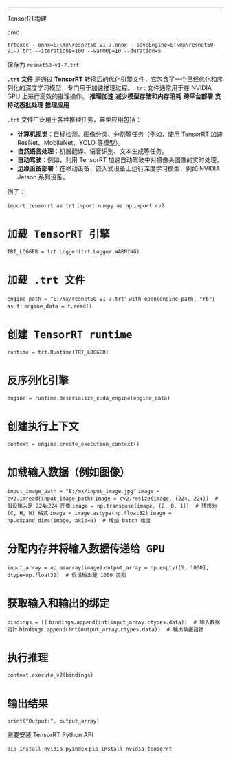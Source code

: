 ****

TensorRT构建

cmd

`trtexec --onnx=E:\mx\resnet50-v1-7.onnx --saveEngine=E:\mx\resnet50-v1-7.trt --iterations=100 --warmUp=10 --duration=5`

保存为 `resnet50-v1-7.trt`

**`.trt` 文件** 是通过 **TensorRT** 转换后的优化引擎文件，它包含了一个已经优化和序列化的深度学习模型，专门用于加速推理过程。`.trt` 文件通常用于在 NVIDIA GPU 上进行高效的推理操作。
**推理加速** **减少模型存储和内存消耗**  **跨平台部署** **支持动态批处理** **推理应用**

`.trt` 文件广泛用于各种推理任务，典型应用包括：

- **计算机视觉**：目标检测、图像分类、分割等任务（例如，使用 TensorRT 加速 ResNet、MobileNet、YOLO 等模型）。
- **自然语言处理**：机器翻译、语音识别、文本生成等任务。
- **自动驾驶**：例如，利用 TensorRT 加速自动驾驶中对摄像头图像的实时处理。
- **边缘设备部署**：在移动设备、嵌入式设备上运行深度学习模型，例如 NVIDIA Jetson 系列设备。



例子：

`import tensorrt as trt`
`import numpy as np`
`import cv2`

# `加载 TensorRT 引擎`
`TRT_LOGGER = trt.Logger(trt.Logger.WARNING)`

# `加载 .trt 文件`
`engine_path = "E:/mx/resnet50-v1-7.trt"`
`with open(engine_path, "rb") as f:`
    `engine_data = f.read()`

# `创建 TensorRT runtime`
`runtime = trt.Runtime(TRT_LOGGER)`

# `反序列化引擎`
`engine = runtime.deserialize_cuda_engine(engine_data)`

# `创建执行上下文`
`context = engine.create_execution_context()`

# `加载输入数据（例如图像）`
`input_image_path = "E:/mx/input_image.jpg"`
`image = cv2.imread(input_image_path)`
`image = cv2.resize(image, (224, 224))  # 假设输入是 224x224 图像`
`image = np.transpose(image, (2, 0, 1))  # 转换为 (C, H, W) 格式`
`image = image.astype(np.float32)`
`image = np.expand_dims(image, axis=0)  # 增加 batch 维度`

# `分配内存并将输入数据传递给 GPU`
`input_array = np.asarray(image)`
`output_array = np.empty([1, 1000], dtype=np.float32)  # 假设输出是 1000 类别`

# `获取输入和输出的绑定`
`bindings = []`
`bindings.append(int(input_array.ctypes.data))  # 输入数据指针`
`bindings.append(int(output_array.ctypes.data))  # 输出数据指针`

# `执行推理`
`context.execute_v2(bindings)`

# `输出结果`
`print("Output:", output_array)`

需要安装 TensorRT Python API

`pip install nvidia-pyindex`
`pip install nvidia-tensorrt`

